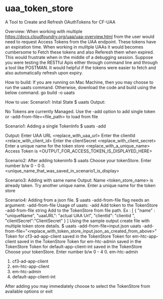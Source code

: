 # uaa_token_store
A Tool to Create and Refresh OAuthTokens for CF-UAA

Overview:
  When working with multiple https://docs.cloudfoundry.org/uaa/uaa-overview.html from the user would need to request Access Tokens from the UAA endpoint. These tokens have an expiration time. When working in mulitple UAAs it would becomes cumbersome to Fetch these tokens and also Referesh them when expired. This would frustrate when in the middle of a debugging session. Suppose you were testing the RESTful Apis either through command line and through a tool like POSTMAN. It would helpful if the tokens were easier to fetch and also automatically refresh upon expiry.
  
  
How to build:
If you are running on Mac Machine, then you may choose to run the uaats command.
Otherwise, download the code and build using the below command.
   go build -o uaats
 
How to use:
Scenario1: Inital State
$ uaats
Output:

 No Tokens are currently Managed. Use the -add option to add single token or -add-from-file=<file_path> to load from file
 
Scenario1: Adding a single TokenInfo
$ uaats -add

Output:
 Enter UAA URL <replace_with_uaa_url>
Enter the clientId  <relace_with_client_id>
Enter the clientSecret <replace_with_client_secret>
Enter a unique name for the token store <replace_with_a_unique_name>
Access Token is <OUTPUT_FOR_ACCESS_TOKEN_IS_DISPLAYED_HERE>

Scenario2: After adding tokeninfo
$  uaats 
Choose your tokenStore. Enter number b/w 0  -  0 
0. <unique_name_that_was_saved_in_scenario1_is_display>


Scenario3: Adding with same name
Output: 
Name <token_store_name> is already taken. Try another unique name. Enter a unique name for the token store

Scenario4: Adding from a json file.
$ uaats -add-from-file
flag needs an argument: -add-from-file
Usage of uaats:
  -add
        Add token to the TokenStore
  -add-from-file string
        Add to the TokenStore from file path. Ex :
                        [
                                {
                                        "name" : "uniqueName",
                                        "uaaURL": "actual UAA Url",
                                        "clientId": "clientid ",
                                        "clientSecret":"ClientSecret"
                                }
                        ]
Using the sample output create file with multiple token store details.
 $ uaats -add-from-file=input.json
 uaats -add-from-file="<replace_with_token_store_input.json_as_created_from_above>"
Token for  cf3-ad-app-client saved in the TokenStore
Token for  em-htc-app-client saved in the TokenStore
Token for  em-htc-admin saved in the TokenStore
Token for  default-app-client-int saved in the TokenStore
Choose your tokenStore. Enter number b/w 0  -  4 
0. em-htc-admin 
 1. cf3-ad-app-client 
 2. em-htc-app-client 
 3. em-htc-admin 
 4. default-app-client-int 
 
 After adding you may immediately choose to select the TokenStore from available options or exit
 
